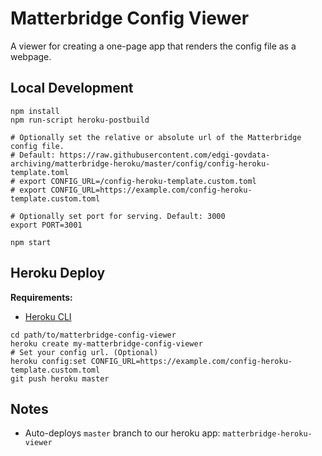 # Matterbridge Config Viewer

A viewer for creating a one-page app that renders the config file as a
webpage.

## Local Development

```
npm install
npm run-script heroku-postbuild

# Optionally set the relative or absolute url of the Matterbridge config file.
# Default: https://raw.githubusercontent.com/edgi-govdata-archiving/matterbridge-heroku/master/config/config-heroku-template.toml
# export CONFIG_URL=/config-heroku-template.custom.toml
# export CONFIG_URL=https://example.com/config-heroku-template.custom.toml

# Optionally set port for serving. Default: 3000
export PORT=3001

npm start
```

## Heroku Deploy

**Requirements:**
- [Heroku CLI](https://devcenter.heroku.com/articles/heroku-cli#download-and-install)

```
cd path/to/matterbridge-config-viewer
heroku create my-matterbridge-config-viewer
# Set your config url. (Optional)
heroku config:set CONFIG_URL=https://example.com/config-heroku-template.custom.toml
git push heroku master
```

## Notes

* Auto-deploys `master` branch to our heroku app:
  `matterbridge-heroku-viewer`
